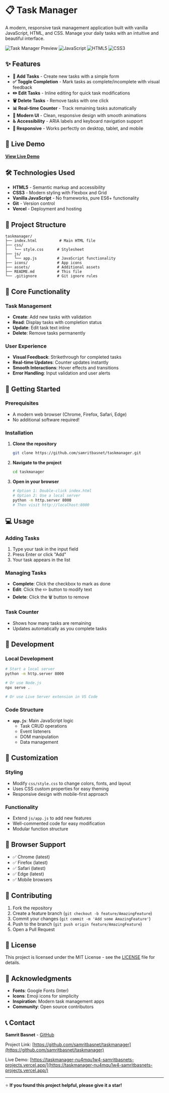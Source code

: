 # 📋 Task Manager

A modern, responsive task management application built with vanilla JavaScript, HTML, and CSS. Manage your daily tasks with an intuitive and beautiful interface.

![Task Manager Preview](https://img.shields.io/badge/Status-Live-brightgreen) ![JavaScript](https://img.shields.io/badge/JavaScript-ES6+-yellow) ![HTML5](https://img.shields.io/badge/HTML5-Valid-orange) ![CSS3](https://img.shields.io/badge/CSS3-Modern-blue)

## ✨ Features

- **📝 Add Tasks** - Create new tasks with a simple form
- **✅ Toggle Completion** - Mark tasks as complete/incomplete with visual feedback
- **✏️ Edit Tasks** - Inline editing for quick task modifications
- **🗑️ Delete Tasks** - Remove tasks with one click
- **📊 Real-time Counter** - Track remaining tasks automatically
- **🎨 Modern UI** - Clean, responsive design with smooth animations
- **♿ Accessibility** - ARIA labels and keyboard navigation support
- **📱 Responsive** - Works perfectly on desktop, tablet, and mobile

## 🚀 Live Demo

**[View Live Demo](https://taskmanager-nu4mqu1w4-samritbasnets-projects.vercel.app/)**

## 🛠️ Technologies Used

- **HTML5** - Semantic markup and accessibility
- **CSS3** - Modern styling with Flexbox and Grid
- **Vanilla JavaScript** - No frameworks, pure ES6+ functionality
- **Git** - Version control
- **Vercel** - Deployment and hosting

## 📁 Project Structure

```
taskmanager/
├── index.html          # Main HTML file
├── css/
│   └── style.css      # Stylesheet
├── js/
│   └── app.js         # JavaScript functionality
├── icons/             # App icons
├── assets/            # Additional assets
├── README.md          # This file
└── .gitignore         # Git ignore rules
```

## 🎯 Core Functionality

### Task Management

- **Create**: Add new tasks with validation
- **Read**: Display tasks with completion status
- **Update**: Edit task text inline
- **Delete**: Remove tasks permanently

### User Experience

- **Visual Feedback**: Strikethrough for completed tasks
- **Real-time Updates**: Counter updates instantly
- **Smooth Interactions**: Hover effects and transitions
- **Error Handling**: Input validation and user alerts

## 🚀 Getting Started

### Prerequisites

- A modern web browser (Chrome, Firefox, Safari, Edge)
- No additional software required!

### Installation

1. **Clone the repository**

   ```bash
   git clone https://github.com/samritbasnet/taskmanager.git
   ```

2. **Navigate to the project**

   ```bash
   cd taskmanager
   ```

3. **Open in your browser**
   ```bash
   # Option 1: Double-click index.html
   # Option 2: Use a local server
   python -m http.server 8000
   # Then visit http://localhost:8000
   ```

## 💻 Usage

### Adding Tasks

1. Type your task in the input field
2. Press Enter or click "Add"
3. Your task appears in the list

### Managing Tasks

- **Complete**: Click the checkbox to mark as done
- **Edit**: Click the ✏️ button to modify text
- **Delete**: Click the 🗑️ button to remove

### Task Counter

- Shows how many tasks are remaining
- Updates automatically as you complete tasks

## 🔧 Development

### Local Development

```bash
# Start a local server
python -m http.server 8000

# Or use Node.js
npx serve .

# Or use Live Server extension in VS Code
```

### Code Structure

- **`app.js`**: Main JavaScript logic
  - Task CRUD operations
  - Event listeners
  - DOM manipulation
  - Data management

## 🎨 Customization

### Styling

- Modify `css/style.css` to change colors, fonts, and layout
- Uses CSS custom properties for easy theming
- Responsive design with mobile-first approach

### Functionality

- Extend `js/app.js` to add new features
- Well-commented code for easy modification
- Modular function structure

## 📱 Browser Support

- ✅ Chrome (latest)
- ✅ Firefox (latest)
- ✅ Safari (latest)
- ✅ Edge (latest)
- ✅ Mobile browsers

## 🤝 Contributing

1. Fork the repository
2. Create a feature branch (`git checkout -b feature/AmazingFeature`)
3. Commit your changes (`git commit -m 'Add some AmazingFeature'`)
4. Push to the branch (`git push origin feature/AmazingFeature`)
5. Open a Pull Request

## 📄 License

This project is licensed under the MIT License - see the [LICENSE](LICENSE) file for details.

## 🙏 Acknowledgments

- **Fonts**: Google Fonts (Inter)
- **Icons**: Emoji icons for simplicity
- **Inspiration**: Modern task management apps
- **Community**: Open source contributors

## 📞 Contact

**Samrit Basnet** - [GitHub](https://github.com/samritbasnet)

Project Link: [https://github.com/samritbasnet/taskmanager](https://github.com/samritbasnet/taskmanager)

Live Demo: [https://taskmanager-nu4mqu1w4-samritbasnets-projects.vercel.app/](https://taskmanager-nu4mqu1w4-samritbasnets-projects.vercel.app/)

---

⭐ **If you found this project helpful, please give it a star!**
